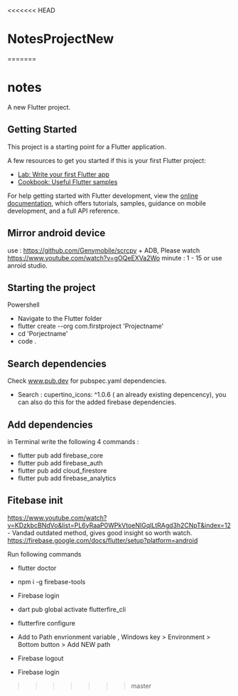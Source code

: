 <<<<<<< HEAD
# NotesProjectNew
=======
# notes

A new Flutter project.

## Getting Started

This project is a starting point for a Flutter application.

A few resources to get you started if this is your first Flutter project:

- [Lab: Write your first Flutter app](https://docs.flutter.dev/get-started/codelab)
- [Cookbook: Useful Flutter samples](https://docs.flutter.dev/cookbook)

For help getting started with Flutter development, view the
[online documentation](https://docs.flutter.dev/), which offers tutorials,
samples, guidance on mobile development, and a full API reference.

## Mirror android device

use : https://github.com/Genymobile/scrcpy + ADB, Please watch https://www.youtube.com/watch?v=gOQeEXVa2Wo minute : 1 - 15
or use anroid studio.

## Starting the project

Powershell

- Navigate to the Flutter folder
- flutter create --org com.firstproject 'Projectname'
- cd 'Porjectname'
- code .

## Search dependencies

Check www.pub.dev for pubspec.yaml dependencies.

- Search : cupertino_icons: ^1.0.6 ( an already existing depencency), you can also do this for the added firebase dependencies.

## Add dependencies

in Terminal write the following 4 commands :

- flutter pub add firebase_core
- flutter pub add firebase_auth
- flutter pub add cloud_firestore
- flutter pub add firebase_analytics


## Fitebase init 
https://www.youtube.com/watch?v=KDzkbcBNdVo&list=PL6yRaaP0WPkVtoeNIGqILtRAgd3h2CNpT&index=12 - Vandad outdated method, gives good insight so worth watch. 
https://firebase.google.com/docs/flutter/setup?platform=android

Run following commands 

- flutter doctor 
- npm i -g firebase-tools
- Firebase login
- dart pub global activate flutterfire_cli
- flutterfire configure
- Add to Path envrionment variable , Windows key > Environment > Bottom button > Add NEW path

- Firebase logout
- Firebase login
>>>>>>> master
